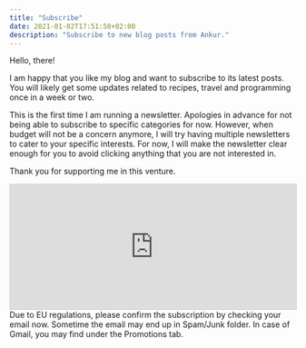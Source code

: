 ```yaml
---
title: "Subscribe"
date: 2021-01-02T17:51:58+02:00
description: "Subscribe to new blog posts from Ankur."
---
```


Hello, there!

I am happy that you like my blog and want to subscribe to its latest posts. You will likely get some updates related to recipes, travel and programming once in a week or two.

This is the first time I am running a newsletter. Apologies in advance for not being able to subscribe to specific categories for now. However, when budget will not be a concern anymore, I will try having multiple newsletters to cater to your specific interests. For now, I will make the newsletter clear enough for you to avoid clicking anything that you are not interested in.

Thank you for supporting me in this venture.

<iframe
scrolling="no"
style="width:100%!important;height:220px;border:1px #ccc solid !important"
src="https://buttondown.email/ankuroh?as_embed=true"
></iframe>
Due to EU regulations, please confirm the subscription by checking your email now. Sometime the email may end up in Spam/Junk folder. In case of Gmail, you may find under the Promotions tab.<br /><br />

